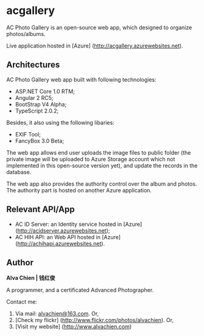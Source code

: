 # acgallery
AC Photo Gallery is an open-source web app, which designed to organize photos/albums.

Live application hosted in [Azure] (http://acgallery.azurewebsites.net).

## Architectures
AC Photo Gallery web app built with following technologies:
- ASP.NET Core 1.0 RTM;
- Angular 2 RC5;
- BootStrap V4 Alpha;
- TypeScript 2.0.2;

Besides, it also using the following libaries:
- EXIF Tool;
- FancyBox 3.0 Beta;

The web app allows end user uploads the image files to public folder (the private image will be uploaded to Azure Storage account which not implemented in this open-source version yet), and update the records in the database.

The web app also provides the authority control over the album and photos. The authority part is hosted on another Azure application.

## Relevant API/App
- AC ID Server: an Identity service hosted in [Azure] (http://acidserver.azurewebsites.net);
- AC HIH API: an Web API hosted in [Azure] (http://achihapi.azurewebsites.net).

## Author
**Alva Chien | 钱红俊**

A programmer, and a certificated Advanced Photographer.  
 
Contact me:

1. Via mail: alvachien@163.com. Or,
2. [Check my flickr] (http://www.flickr.com/photos/alvachien). Or,
3. [Visit my website] (http://www.alvachien.com)

